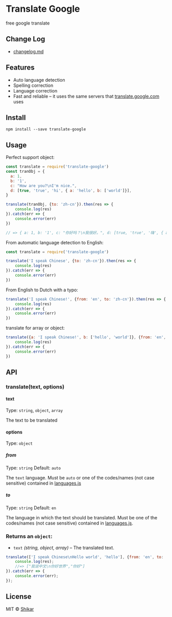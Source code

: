 # Translate Google
free google translate

## Change Log
- [changelog.md](https://github.com/shikar/M_NMP_GOOGLE_TRANSLATE/blob/master/changelog.md)


## Features

- Auto language detection
- Spelling correction
- Language correction
- Fast and reliable – it uses the same servers that [translate.google.com](https://translate.google.com) uses

## Install
```
npm install --save translate-google
```

## Usage

Perfect support object:

``` js
const translate = require('translate-google')
const tranObj = {
  a: 1,
  b: '1',
  c: "How are you?\nI'm nice.",
  d: [true, 'true', 'hi', { a: 'hello', b: ['world']}],
}

translate(tranObj, {to: 'zh-cn'}).then(res => {
    console.log(res)
}).catch(err => {
    console.error(err)
})

// => { a: 1, b: '1', c: "你好吗？\n我很好。", d: [true, 'true', '嗨', { a: '你好', b: ['世界']}] }
```

From automatic language detection to English:

``` js
const translate = require('translate-google')

translate('I speak Chinese', {to: 'zh-cn'}).then(res => {
    console.log(res)
}).catch(err => {
    console.error(err)
})
```

From English to Dutch with a typo:

``` js
translate('I speak Chinese!', {from: 'en', to: 'zh-cn'}).then(res => {
    console.log(res)
}).catch(err => {
    console.error(err)
})
```


translate for array or object:
``` js
translate({a: 'I speak Chinese!', b: ['hello', 'world']}, {from: 'en', to: 'zh-cn'}).then(res => {
    console.log(res)
}).catch(err => {
    console.error(err)
})
```

## API

### translate(text, options)

#### text

Type: `string`, `object`, `array`

The text to be translated

#### options

Type: `object`

##### from

Type: `string` Default: `auto`

The `text` language. Must be `auto` or one of the codes/names (not case sensitive) contained in [languages.js](https://github.com/shikar/M_NMP_GOOGLE_TRANSLATE/blob/master/languages.js)

##### to

Type: `string` Default: `en`

The language in which the text should be translated. Must be one of the codes/names (not case sensitive) contained in [languages.js](https://github.com/shikar/M_NMP_GOOGLE_TRANSLATE/blob/master/languages.js).

### Returns an `object`:

- `text` *(string, object, array)* – The translated text.

``` js
translate(['I speak Chinese\nHello world', 'hello'], {from: 'en', to: 'nl'}).then(res => {
    console.log(res);
    //=> ["我说中文\n你好世界","你好"]
}).catch(err => {
    console.error(err);
});
```

## License

MIT © [Shikar](qzh.shi@gmail.com)
